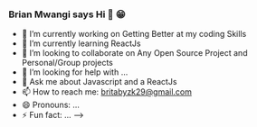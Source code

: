 ### Brian Mwangi says Hi 👋 😁
- 🔭 I’m currently working on Getting Better at my coding Skills
- 🌱 I’m currently learning  ReactJs
- 👯 I’m looking to collaborate on Any Open Source Project and Personal/Group projects
- 🤔 I’m looking for help with ...
- 💬 Ask me about Javascript and a  ReactJs
- 📫 How to reach me: britabyzk29@gmail.com
- 😄 Pronouns: ...
- ⚡ Fun fact: ...
-->

<!--
**Brian-Mwangi-developer/Brian-Mwangi-Developer** is a ✨ _special_ ✨ repository because its `README.md` (this file) appears on your GitHub profile.

Here are some ideas to get you started:


